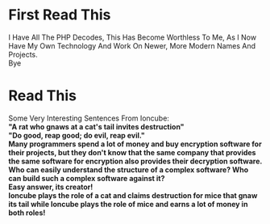# First Read This
I Have All The PHP Decodes, This Has Become Worthless To Me, As I Now Have My Own Technology And Work On Newer, More Modern Names And Projects.<br>
Bye
# Read This
Some Very Interesting Sentences From Ioncube:<br>
<b>"A rat who gnaws at a cat's tail invites destruction"<b><br>
<b>"Do good, reap good; do evil, reap evil."<b><br>
Many programmers spend a lot of money and buy encryption software for their projects, but they don't know that the same company that provides the same software for encryption also provides their decryption software. Who can easily understand the structure of a complex software? Who can build such a complex software against it?<br>
Easy answer, its creator!<br>
Ioncube plays the role of a cat and claims destruction for mice that gnaw its tail while Ioncube plays the role of mice and earns a lot of money in both roles!<br>
